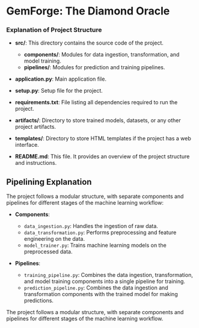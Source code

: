 
# GemForge: The Diamond Oracle

### Explanation of Project Structure

- **src/**: This directory contains the source code of the project.
  - **components/**: Modules for data ingestion, transformation, and model training.
  - **pipelines/**: Modules for prediction and training pipelines.

- **application.py**: Main application file.
- **setup.py**: Setup file for the project.
- **requirements.txt**: File listing all dependencies required to run the project.
- **artifacts/**: Directory to store trained models, datasets, or any other project artifacts.
- **templates/**: Directory to store HTML templates if the project has a web interface.
- **README.md**: This file. It provides an overview of the project structure and instructions.

## Pipelining Explanation
The project follows a modular structure, with separate components and pipelines for different stages of the machine learning workflow:

- **Components**: 
  - `data_ingestion.py`: Handles the ingestion of raw data.
  - `data_transformation.py`: Performs preprocessing and feature engineering on the data.
  - `model_trainer.py`: Trains machine learning models on the preprocessed data.

- **Pipelines**:
  - `training_pipeline.py`: Combines the data ingestion, transformation, and model training components into a single pipeline for training.
  - `prediction_pipeline.py`: Combines the data ingestion and transformation components with the trained model for making predictions.
    
The project follows a modular structure, with separate components and pipelines for different stages of the machine learning workflow.
